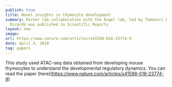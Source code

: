 ```yaml
---
publish: true
title: Novel insights in thymocyte development
summary: Parker lab collaboration with the Engel lab, led by Tomonori Hosoya and 
  Ricardo was published in Scientific Reports
layout: new
image:
url: https://www.nature.com/articles/s41598-018-23774-9
date: April 4, 2018
tag: papers
---
```


This study used ATAC-seq data obtained from developing mouse thymocytes to
understand the developmental regulatory dynamics. You can
read the paper (here)[https://www.nature.com/articles/s41598-018-23774-9]
